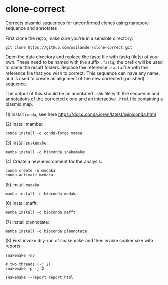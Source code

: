 # clone-correct
Corrects plasmid sequences for unconfirmed clones using nanopore sequence and annotates

First clone the repo, make sure you're in a sensible directory:
```
git clone https://github.com/osilander/clone-correct.git
```

Open the data directory and replace the fastq file with fastq file(s) of your own. These need to be named with the suffix `.fastq`; the prefix will be used to name the result folders. Replace the reference `.fasta` file with the reference file that you wish to correct. This sequence can have any name, and is used to create an alignment of the new corrected (polished) sequence.

The output of this should be an annotated `.gbk` file with the sequence and annotations of the corrected clone and an interactive `.html` file containing a plasmid map.

(1) install `conda`, see here https://docs.conda.io/en/latest/miniconda.html

(2) install mamba:
```
conda install -c conda-forge mamba
```

(3) install `snakemake`:
```
mamba install -c bioconda snakemake
```
(4) Create a new environment for the analysis:
```
conda create -n medaka
conda activate medaka
```

(5) install `medaka`
```
mamba install -c bioconda medaka
```

(6) install mafft:
```
mamba install -c bioconda mafft
```

(7) install plannotate:
```
mamba install -c bioconda plannotate
```

(8) First invoke dry-run of snakemake and then invoke snakemake with reports:
```
snakemake -np
```
```
# two threads (-j 2)
snakemake -p -j 2
```
```
snakemake --report report.html
```
